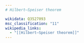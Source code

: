 ```yaml
---
# Hilbert–Speiser theorem

wikidata: Q3527093
msc_classification: "11"
wikipedia_links:
  - "[[Hilbert–Speiser theorem]]"
---
```

